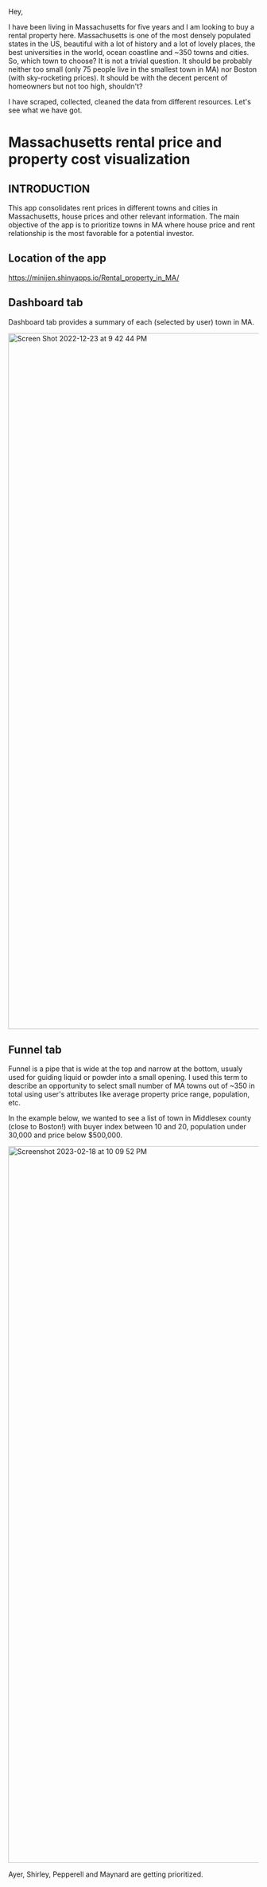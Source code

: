 Hey,

I have been living in Massachusetts for five years and I am looking to buy a rental property here. Massachusetts is one of the most densely populated states in the US, beautiful with a lot of history and a lot of lovely places, the best universities in the world, ocean coastline and ~350 towns and cities. So, which town to choose? It is not a trivial question. It should be probably neither too small (only 75 people live in the smallest town in MA) nor Boston (with sky-rocketing prices). It should be with the decent percent of homeowners but not too high, shouldn't?

I have scraped, collected, cleaned the data from different resources. Let's see what we have got. 

# Massachusetts rental price and property cost visualization

## INTRODUCTION

This app consolidates rent prices in different towns and cities in Massachusetts, house prices and other relevant information. The main objective of the app is to prioritize towns in MA where house price and rent relationship is the most favorable for a potential investor.


## Location of the app

https://minijen.shinyapps.io/Rental_property_in_MA/

## Dashboard tab

Dashboard tab provides a summary of each (selected by user) town in MA.

<img width="1396" alt="Screen Shot 2022-12-23 at 9 42 44 PM" src="https://user-images.githubusercontent.com/20693710/209418551-a30ad9b8-9a97-4627-8939-c1056ef864b0.png">


## Funnel tab

Funnel is a pipe that is wide at the top and narrow at the bottom, usualy used for guiding liquid or powder into a small opening. I used this term to describe an opportunity to select small number of MA towns out of ~350 in total using user's attributes like average property price range, population, etc. 

In the example below, we wanted to see a list of town in Middlesex county (close to Boston!) with buyer index between 10 and 20, population under 30,000 and price below $500,000.


<img width="1438" alt="Screenshot 2023-02-18 at 10 09 52 PM" src="https://user-images.githubusercontent.com/20693710/219910227-1623d230-138b-48bf-8a96-07956ccfba21.png">


Ayer, Shirley, Pepperell and Maynard are getting prioritized. 
